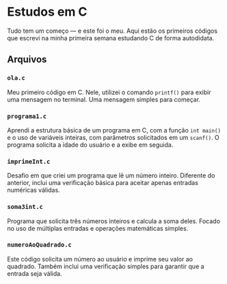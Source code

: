 # Estudos em C

Tudo tem um começo — e este foi o meu. Aqui estão os primeiros códigos que escrevi na minha primeira semana estudando C de forma autodidata.

## Arquivos

### `ola.c`
Meu primeiro código em C. Nele, utilizei o comando `printf()` para exibir uma mensagem no terminal. Uma mensagem simples para começar.

### `programa1.c`
Aprendi a estrutura básica de um programa em C, com a função `int main()` e o uso de variáveis inteiras, com parâmetros solicitados em um `scanf()`. O programa solicita a idade do usuário e a exibe em seguida.

### `imprimeInt.c`
Desafio em que criei um programa que lê um número inteiro. Diferente do anterior, inclui uma verificação básica para aceitar apenas entradas numéricas válidas.

### `soma3int.c`
Programa que solicita três números inteiros e calcula a soma deles. Focado no uso de múltiplas entradas e operações matemáticas simples.

### `numeroAoQuadrado.c`
Este código solicita um número ao usuário e imprime seu valor ao quadrado. Também inclui uma verificação simples para garantir que a entrada seja válida.
